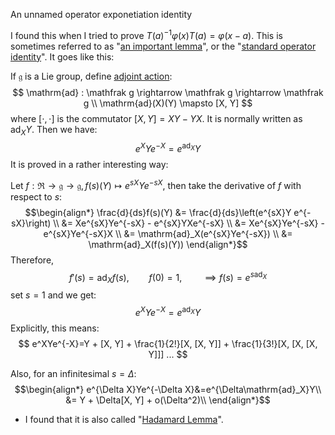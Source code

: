 An unnamed operator exponetiation identity

I found this when I tried to prove $T(a)^{-1}\varphi(x)T(a) = \varphi(x-a)$. This is sometimes
referred to as "[an important lemma](https://en.wikipedia.org/wiki/Baker%E2%80%93Campbell%E2%80%93Hausdorff_formula#An_important_lemma)",
or the "[standard operator identity](https://en.wikipedia.org/wiki/Heisenberg_picture#Derivation_of_Heisenberg.27s_equation)".
It goes like this:

If $\mathfrak{g}$ is a Lie group, define [adjoint action](https://en.wikipedia.org/wiki/Adjoint_representation_of_a_Lie_algebra):
$$
\mathrm{ad} : \mathfrak g \rightarrow \mathfrak g \rightarrow \mathfrak g \\
\mathrm{ad}(X)(Y) \mapsto [X, Y]
$$ where $[\cdot,\cdot]$ is the commutator $[X,Y] = XY - YX$.
It is normally written as $\mathrm{ad}_XY$. Then we have:
$$
e^XYe^{-X}=e^{\mathrm{ad}_X}Y
$$
It is proved in a rather interesting way:

Let $f : \mathfrak R \rightarrow \mathfrak g \rightarrow \mathfrak g, f(s)(Y) \mapsto  e^{sX}Y e^{-sX}$, then take the
derivative of $f$ with respect to $s$:
$$\begin{align*}
\frac{d}{ds}f(s)(Y) &= \frac{d}{ds}\left(e^{sX}Y e^{-sX}\right) \\
&= Xe^{sX}Ye^{-sX} - e^{sX}YXe^{-sX} \\
&= Xe^{sX}Ye^{-sX} - e^{sX}Ye^{-sX}X \\
&= \mathrm{ad}_X(e^{sX}Ye^{-sX}) \\
&= \mathrm{ad}_X(f(s)(Y))
\end{align*}$$
Therefore,
$$
f'(s) = \mathrm{ad}_Xf(s), \qquad f(0) = 1, \qquad \implies f(s) = e^{s\mathrm{ad}_X}
$$
set $s=1$ and we get:
$$
e^XYe^{-X}=e^{\mathrm{ad}_X}Y
$$
Explicitly, this means:
$$
e^XYe^{-X}=Y + [X, Y] + \frac{1}{2!}[X, [X, Y]] + \frac{1}{3!}[X, [X, [X, Y]]] ...
$$

Also, for an infinitesimal $s=\Delta$:
$$\begin{align*}
e^{\Delta X}Ye^{-\Delta X}&=e^{\Delta\mathrm{ad}_X}Y\\
&= Y + \Delta[X, Y] + o(\Delta^2)\\
\end{align*}$$


 * I found that it is also called "[Hadamard Lemma](https://en.wikipedia.org/wiki/Commutator)".